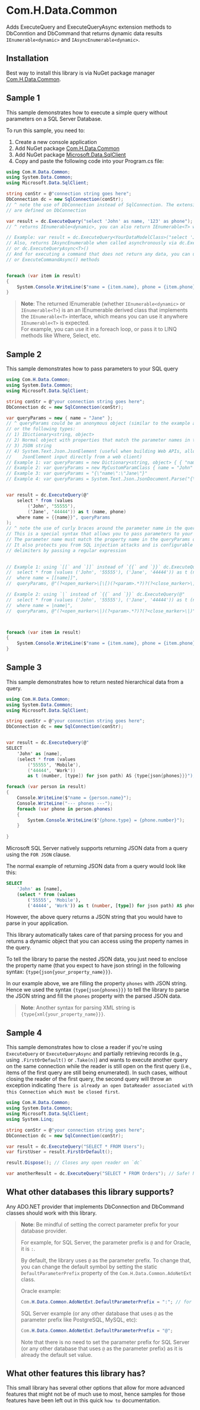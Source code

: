 # Com.H.Data.Common
Adds ExecuteQuery and ExecuteQueryAsync extension methods to DbConntion and DbCommand that returns dynamic data results `IEnumerable<dynamic>` and `IAsyncEnumerable<dynamic>`.

## Installation
Best way to install this library is via NuGet package manager [Com.H.Data.Common](https://www.nuget.org/packages/Com.H.Data.Common).

## Sample 1
This sample demonstrates how to execute a simple query without parameters on a SQL Server Database.

To run this sample, you need to:
1) Create a new console application
2) Add NuGet package [Com.H.Data.Common](https://www.nuget.org/packages/Com.H.Data.Common)  
3) Add NuGet package [Microsoft.Data.SqlClient](https://www.nuget.org/packages/Microsoft.Data.SqlClient)
4) Copy and paste the following code into your Program.cs file:

```csharp
using Com.H.Data.Common;
using System.Data.Common;
using Microsoft.Data.SqlClient;

string conStr = @"connection string goes here";
DbConnection dc = new SqlConnection(conStr);
// ^ note the use of DbConnection instead of SqlConnection. The extension methods 
// are defined on DbConnection

var result = dc.ExecuteQuery("select 'John' as name, '123' as phone");
// ^ returns IEnumerable<dynamic>, you can also return IEnumerable<T> where T is your data model class by using the ExecuteQuery<T> method.

// Example: var result = dc.ExecuteQuery<YourDataModelClass>("select 'John' as name, '123' as phone");
// Also, returns IAsyncEnumerable when called asynchronously via dc.ExecuteQueryAsync() 
// or dc.ExecuteQueryAsync<T>()
// And for executing a command that does not return any data, you can use the ExecuteCommand() 
// or ExecuteCommandAsync() methods


foreach (var item in result)
{
    System.Console.WriteLine($"name = {item.name}, phone = {item.phone}");
}
```
> **Note**: The returned IEnumerable (whether `IEnumerable<dynamic>` or `IEnumerable<T>`) is an an IEnumerable derived class that implements the `IEnumerable<T>` interface, which means you can use it anywhere    `IEnumerable<T>` is expected.<br/>
For example, you can use it in a foreach loop, or pass it to LINQ methods like Where, Select, etc.


## Sample 2
This sample demonstrates how to pass parameters to your SQL query

```csharp
using Com.H.Data.Common;
using System.Data.Common;
using Microsoft.Data.SqlClient;

string conStr = @"your connection string goes here";
DbConnection dc = new SqlConnection(conStr);

var queryParams = new { name = "Jane" };
// ^ queryParams could be an anonymous object (similar to the example above)
// or the following types:
// 1) IDictionary<string, object>
// 2) Normal object with properties that match the parameter names in the query
// 3) JSON string
// 4) System.Text.Json.JsonElement (useful when building Web APIs, allows passing 
//    JsonElement input directly from a web client)
// Example 1: var queryParams = new Dictionary<string, object> { { "name", "Jane" } }
// Example 2: var queryParams = new MyCustomParamClass { name = "John" }
// Example 3: var queryParams = "{\"name\":\"Jane\"}"
// Example 4: var queryParams = System.Text.Json.JsonDocument.Parse("{\"name\":\"John\"}").RootElement


var result = dc.ExecuteQuery(@"
	select * from (values 
		('John', '55555'), 
		('Jane', '44444')) as t (name, phone)
	where name = {{name}}", queryParams
);
// ^ note the use of curly braces around the parameter name in the query. 
// This is a special syntax that allows you to pass parameters to your query.
// The parameter name must match the property name in the queryParams object.
// It also protects you from SQL injection attacks and is configurable to use other 
// delimiters by passing a regular expression 

 
// Example 1: using `[[` and `]]` instead of `{{` and `}}` dc.ExecuteQuery(@"
//	select * from (values ('John', '55555'), ('Jane', '44444')) as t (name, phone)
//	where name = [[name]]", 
//  queryParams, @"(?<open_marker>\[\[)(?<param>.*?)?(?<close_marker>\]\])" );

// Example 2: using `|` instead of `{{` and `}}` dc.ExecuteQuery(@"
//	select * from (values ('John', '55555'), ('Jane', '44444')) as t (name, phone)
//	where name = |name|", 
//  queryParams, @"(?<open_marker>\|)(?<param>.*?)?(?<close_marker>\|)" );



foreach (var item in result)
{
    System.Console.WriteLine($"name = {item.name}, phone = {item.phone}");
}
```

## Sample 3
This sample demonstrates how to return nested hierarchical data from a query.

```csharp
using Com.H.Data.Common;
using System.Data.Common;
using Microsoft.Data.SqlClient;

string conStr = @"your connection string goes here";
DbConnection dc = new SqlConnection(conStr);


var result = dc.ExecuteQuery(@"
SELECT 
    'John' as [name],
    (select * from (values 
		('55555', 'Mobile'), 
		('44444', 'Work')) 
        as t (number, [type]) for json path) AS {type{json{phones}}}");

foreach (var person in result)
{
    Console.WriteLine($"name = {person.name}");
    Console.WriteLine("--- phones ---");
    foreach (var phone in person.phones)
    {
        System.Console.WriteLine($"{phone.type} = {phone.number}");
    }
    
}
```
Microsoft SQL Server natively supports returning JSON data from a query using the `FOR JSON` clause.

The normal example of returning JSON data from a query would look like this:
```sql
SELECT 
    'John' as [name],
    (select * from (values 
		('55555', 'Mobile'), 
		('44444', 'Work')) as t (number, [type]) for json path) AS phones
```

However, the above query returns a JSON string that you would have to parse in your application.

This library automatically takes care of that parsing process for you and returns a dynamic object that you can access using the property names in the query.

To tell the library to parse the nested JSON data, you just need to enclose the property name (that you expect to have json string) in the following syntax: `{type{json{your_property_name}}}`.

In our example above, we are filling the property `phones` with JSON string. Hence we used the syntax `{type{json{phones}}}` to tell the library to parse the JSON string and fill the `phones` property with the parsed JSON data.

> **Note**: Another syntax for parsing XML string is `{type{xml{your_property_name}}}`.

## Sample 4
This sample demonstrates how to close a reader if you're using `ExecuteQuery` or `ExecuteQueryAsync` and partially retrieving records (e.g., using `.FirstOrDefault()` or `.Take(n)`) and wants to execute
another query on the same connection while the reader is still open on the first query (i.e., items of the first query are still being enumerated).
In such cases, without closing the reader of the first query, the second query will throw an exception indicating `There is already an open DataReader associated with this Connection which must be closed first`.


```csharp
using Com.H.Data.Common; 
using System.Data.Common;
using Microsoft.Data.SqlClient;
using System.Linq;

string conStr = @"your connection string goes here";
DbConnection dc = new SqlConnection(conStr);

var result = dc.ExecuteQuery("SELECT * FROM Users");
var firstUser = result.FirstOrDefault();

result.Dispose(); // Closes any open reader on `dc`

var anotherResult = dc.ExecuteQuery("SELECT * FROM Orders"); // Safe! No reader exception from previous query
```


## What other databases this library supports?
Any ADO.NET provider that implements DbConnection and DbCommand classes should work with this library.

> **Note**: Be mindful of setting the correct parameter prefix for your database provider. 
>
> For example, for SQL Server, the parameter prefix is `@` and for Oracle, it is `:`. 
>
> By default, the library uses `@` as the parameter prefix. 
> To change that, you can change the default symbol by setting the static `DefaultParameterPrefix` property of the `Com.H.Data.Common.AdoNetExt` class.
>
> Oracle example:
> ```csharp
> Com.H.Data.Common.AdoNetExt.DefaultParameterPrefix = ":"; // for Oracle
> ```
>
> SQL Server example (or any other database that uses `@` as the parameter prefix like PostgreSQL, MySQL, etc):
> ```csharp
> Com.H.Data.Common.AdoNetExt.DefaultParameterPrefix = "@";
> ```
> Note that there is no need to set the parameter prefix for SQL Server (or any other database that uses `@` as the parameter prefix) as it is already the default set value.
>

## What other features this library has?
This small library has several other options that allow for more advanced features that might not be of much use to most, hence samples for those features have been left out in this quick `how to` documentation.
